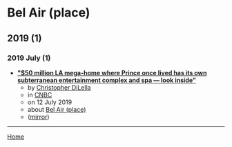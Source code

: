 # Bel Air (place)

## 2019 (1)

### 2019 July (1)

 - [**"$50 million LA mega-home where Prince once lived has its own subterranean entertainment complex and spa — look inside"**](https://www.cnbc.com/2019/07/12/photos-inside-multimillion-dollar-la-mansion-where-prince-once-lived.html)
    - by [Christopher DiLella](../../../authors/christopher-dilella/index.md)
    - in [CNBC](https://www.cnbc.com/)
    - on 12 July 2019
    - about [Bel Air (place)](../../../topics/place/bel-air/index.md)
    - ([mirror](https://web.archive.org/web/*/https://www.cnbc.com/2019/07/12/photos-inside-multimillion-dollar-la-mansion-where-prince-once-lived.html))

----

[Home](../index.md)
